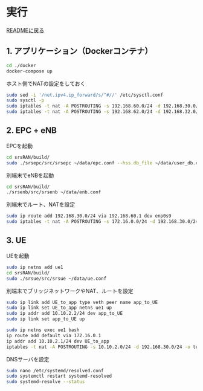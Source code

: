 
# 実行

[READMEに戻る](../README.md)

## 1. アプリケーション（Dockerコンテナ）

```bash
cd ./docker
docker-compose up
```

ホスト側でNATの設定をしておく

```bash
sudo sed -i '/net.ipv4.ip_forward/s/^#//' /etc/sysctl.conf
sudo sysctl -p
sudo iptables -t nat -A POSTROUTING -s 192.168.60.0/24 -d 192.168.30.0/24 -o br_career -j MASQUERADE
sudo iptables -t nat -A POSTROUTING -s 192.168.62.0/24 -d 192.168.32.0/24 -o br_edge -j MASQUERADE
```
<!--
```bash
sudo sysctl -w net.ipv4.ip_forward=1
sudo iptables -A FORWARD -s 192.168.58.0/24 -i vboxnet1 -j ACCEPT
```
-->

## 2. EPC + eNB

EPCを起動

```bash
cd srsRAN/build/
sudo ./srsepc/src/srsepc ~/data/epc.conf --hss.db_file ~/data/user_db.csv
```
<!--
sudo iptables -I INPUT -i srs_spgw_sgi -j ACCEPT
-->

別端末でeNBを起動

```bash
cd srsRAN/build/
./srsenb/src/srsenb ~/data/enb.conf
```

別端末でルート、NATを設定
```bash
sudo ip route add 192.168.30.0/24 via 192.168.60.1 dev enp0s9
sudo iptables -t nat -A POSTROUTING -s 172.16.0.0/24 -d 192.168.30.0/24 -o enp0s9 -j MASQUERADE
```

## 3. UE

UEを起動

```bash
sudo ip netns add ue1
cd srsRAN/build/
sudo ./srsue/src/srsue ~/data/ue.conf
```

別端末でブリッジネットワークやNAT、ルートを設定

```bash
sudo ip link add UE_to_app type veth peer name app_to_UE
sudo ip link set UE_to_app netns ue1 up
sudo ip addr add 10.10.2.2/24 dev app_to_UE
sudo ip link set app_to_UE up

sudo ip netns exec ue1 bash
ip route add default via 172.16.0.1
ip addr add 10.10.2.1/24 dev UE_to_app
iptables -t nat -A POSTROUTING -s 10.10.2.0/24 -d 192.168.30.0/24 -o tun_srsue -j MASQUERADE
```

DNSサーバを設定

```bash
sudo nano /etc/systemd/resolved.conf
sudo systemctl restart systemd-resolved
sudo systemd-resolve --status
```